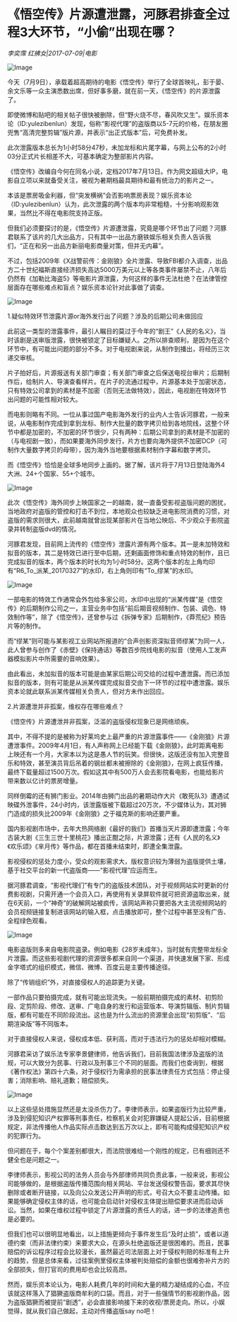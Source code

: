 # 《悟空传》片源遭泄露，河豚君排查全过程3大环节，“小偷”出现在哪？

*李奕霈 红拂女|2017-07-09|电影*

![Image](http://p3.pstatp.com/large/2eb90003a0d743eb3f16)

今天（7月9日），承载着超高期待的电影《悟空传》举行了全球首映礼，彭于晏、余文乐等一众主演悉数出席，但好事多磨，就在前一天，《悟空传》的片源泄露了。

即使微博和贴吧的相关帖子很快被删除，但“野火烧不尽，春风吹又生”。娱乐资本论（ID:yulezibenlun）发现，俗称“影视代理”的盗版商以5-7元的价格，在朋友圈兜售“高清完整剪辑”版片源，并表示“出正式版本”后，可免费补发。

此次泄露版本总长为1小时58分47秒，未加龙标和片尾字幕，与网上公布的2小时03分正式片长相差不大，可基本确定为整部影片内容。

《悟空传》改编自今何在同名小说，定档2017年7月13日。作为网文超级大IP，电影自立项以来就备受关注，被视为暑期档最具期待和最有统治力的影片之一。

本该是票房吸金利器，但“突发横祸”会否影响票房表现？娱乐资本论（ID:yulezibenlun）认为，此次泄露的两个版本均非常粗糙，十分影响观影效果，当然比不得在电影院支持正版。

但我们必须要探讨的是，《悟空传》片源遭泄露，究竟是哪个环节出了问题？河豚君联系了该片的几大出品方，只有其中一出品方磨铁娱乐相关负责人告诉我们，“正在和另一出品方新丽电影商量对策，但并无内幕”。

不过，包括2009年《X战警前传：金刚狼》全片泄露、导致FBI都介入调查，出品方二十世纪福斯直接经济损失高达5000万美元以上等各类事件屡禁不止，八年后仍然有《加勒比海盗5》等电影片源泄露，为何这样的事件无法杜绝？在法律管控层面存在哪些难点和盲点？娱乐资本论针对此事做了调查。

![Image](http://p3.pstatp.com/large/2c42000397c548eaae38)

1.疑似特效环节泄露片源or海外发行出了问题？涉及的后期公司未做回应

此前这一类型的泄露事件，最引人瞩目的莫过于今年的“剧王”《人民的名义》，当时该剧是送审版泄露，很快被锁定了目标嫌疑人。之所以排查顺利，是因为在这个环节中，有可能出问题的部分不多。对于电视剧来说，从制作到播出，将经历三次递交审核。

片子拍好后，片源报送有关部门审查；有关部门审查之后保送电视台审片；后期制作后，给制片人、导演查看样片。在片子的流通过程中，片源基本处于加密状态，只有特效公司拿到的素材是不加密（否则无法做特效），因此，电视剧在特效环节出问题的可能性相对较大。

而电影则略有不同。一位从事过国产电影海外发行的业内人士告诉河豚君，一般来说，从电影制作完成到拿到龙标、制作大批量的数字拷贝给到各地院线，这整个环节中都是加密的，不加密的环节很少，只有两种：后期公司拿到的素材是不加密的（与电视剧一致），而如果要海外同步发行，片方也要向海外提供不加密DCP（可制作大量数字拷贝的母带），因为海外当地要根据素材制作字幕和数字拷贝。

而《悟空传》恰恰是全球多地同步上画的。据了解，该片将于7月13日登陆海外4大洲、24+个国家、55+个城市。

![Image](http://p3.pstatp.com/large/2c4400038ab417f904c4)

此次《悟空传》海外同步上映国家之一的越南，就一直备受影视盗版问题的困扰，当地政府对盗版的管控和打击不到位，本地观众也较缺乏进电影院消费的习惯，对盗版的需求则很大，此前越南就曾出现某部影片在当地公映后、不少观众于影院盗录并转制盗版dvd的情况。

河豚君发现，目前网上流传的《悟空传》泄露片源有两个版本。其一是未加特效和拟音的版本，其二是特效已进行至中后期，还剩画面修饰和重点特效的制作，且已完成拟音的版本，两个版本的时长均为1小时58分。这两个版本的左上角均印有“R6_To_派某_20170327”的水印，右上角则印有“To_缪某”的水印。

![Image](http://p9.pstatp.com/large/2eb70001291ed921b670)

一部电影的特效工作通常会外包给多家公司，水印中出现的“派某传媒”是《悟空传》的后期制作公司之一，主营业务中包括“前后期音视频制作、包装、调色、特效制作等”，除了《悟空传》，还曾参与过《拆弹专家》后期制作，《莽荒纪》预告片等的制作。

而“缪某”则可能与某影视工业网站所报道的“合声创影资深拟音师缪某”为同一人，此人曾参与创作了《赤壁》《保持通话》等数百步院线电影的拟音（使用人工发声器模拟影片中所需要的音响效果）。

由此看出，未加拟音的版本可能是由某家后期公司交给的过程中遭泄露。而已添加拟音的版本，则有可能是从派某传媒完成拟音交由下一环节的过程中遭泄露。娱乐资本论就此联系派某传媒相关负责人，但对方未作出回应。

2.片源遭泄并非孤案，维权存在哪些难点？

《悟空传》片源遭泄并非孤案，泛滥的盗版侵权现象已是网络顽疾。

其中，不得不提的是被称为好莱坞史上最严重的片源泄露事件——《金刚狼》片源遭泄事件。2009年4月1日，有人声称网上已经能下载《金刚狼》，此时距离电影上映还有一个月，大家本以为这是愚人节的玩笑。但很快，这版还没有加入完整音乐和特效，甚至演员背后吊着的钢丝都未被擦除的《金刚狼》，在网上疯狂传播，最终下载量超过1500万次。假如这其中有500万人会去影院看电影，也能给影片带来数以亿计的票房增量。

同样倒霉的还有狮门影业。2014年由狮门出品的暑期动作大片《敢死队3》遭遇试映碟外泄事件，24小时内，该泄露版被下载超过20万次，不少媒体认为，其对狮门造成的损失比2009年《金刚狼》之于福克斯的影响还要严重。

国内影视剧市场中，去年大热网络剧《最好的我们》首播当天片源即遭泄露；今年古装大剧《三生三世十里桃花》播出正酣之际，片源泄露；还有《人民的名义》《欢乐颂》《芈月传》等作品，都在首播未结束时，即遭全集泄露。

影视侵权的惩处力度小，受众的观影需求大，版权意识较为薄弱为盗版提供土壤，基于社交平台的新一代盗版商——“影视代理”应运而生。

据河豚君调查，“影视代理们”有专门的盗版技术团队，对于视频网站实时更新的付费影视剧，只需开通一个会员入口，再使用有关录屏软件就可把资源盗取出来，就在6天前，一个“神奇”的破解网站被疯传，该网站声称只要把各大主流视频网站的会员视频链接复制进该网站的输入框，点击播放即可，整个过程中甚至没有广告、全程绿色观看。

![Image](http://p1.pstatp.com/large/2c3e00035f37f5672692)

电影盗版则多来自电影院盗录。例如电影《28岁未成年》，当时就有完整带龙标全片泄露。而这些影视剧代理的资源很多都来自同一个渠道，并快速发展下家、形成金字塔式的组织模式，微信、微博、百度云是主要传播途径。

除了“传销组织”外，对直接侵权人的追踪更为关键。

一部作品只要拍摄完成，就有可能出现流失。一般前期拍摄完成的素材、初剪阶段、定剪阶段、修改、送审、广电自身的发行和运营版本、导演剪辑版、制片剪辑版，都有可能在不同阶段流出。这也是为什么流出的资源里会出现“初剪版”、“后期渲染版”等不同版本。

对于直接侵权人来说，侵权成本低、获利高，而对于违法行为的惩处却相对模糊。

河豚君采访了娱乐法专家李景健律师，他告诉我们，目前我国法律涉及盗版的法规，可以大致分为民事、行政以及刑事三个不同的层面。而我们也查询到，根据《著作权法》第四十六条，对于侵权行为需承担的民事法律责任方式包括：停止侵害；消除影响、赔礼道歉；赔偿损失。

![Image](http://p1.pstatp.com/large/2eb90003a0dba9f64ae4)

以上这些惩处措施显然还是太没杀伤力了。李律师表示，如果盗版行为比较严重，涉及到侵犯知识产权罪等刑事责任，检察机关会对犯罪嫌疑人提起公诉，目前根据规定，非法传播他人作品实际点击数达到五万次以上，即有可能构成侵犯知识产权的犯罪行为。

但问题在于，每个个案差别都很大，而法院很难给一个刚性的规定，已有细则还不健全也是问题之一。

李律师表示，影视公司的法务人员会与外部律师共同负责此事，一般来说，影视公司能够做的，是根据盗版传播范围向相关网站、平台发送侵权警告函，要求其尽快删除或者断开链接，以及向公众发送公开声明的形式，号召大众不要主动传播。如果能够确定侵权主体的话，也可能会启动针对侵权主体提出赔偿要求进而启动诉讼。当然，如果在维权过程中锁定了片源泄露的责任人的话，进一步的法律追责也是必要的。

但我们也可以很明显地看出，以上措施更倾向于事件发生后“及时止损”，或者以道德约束（而非法律约束）来要求大众，在源头杜绝盗版还是很困难的。而且，民事赔偿的诉讼程序过程会比较漫长，虽然最近司法层面上对于侵权判赔的标准有上升的趋势，但是总体来看，过往案例里侵权主体被判处赔偿的金额也很难弥补片方的全部损失，但打官司的费用却也会比较高昂。

然而，娱乐资本论认为，电影人耗费几年的时间和大量的精力凝结成的心血，不应该就这样落入了猖獗盗版商牟利的口袋。而且，对于一些强情节的影视剧作品，因为盗版猖獗而被提前“剧透”，必会直接影响接下来的收视/票房走向。所以，小娱觉得，就从我们自己做起，主动对传播盗版say no吧！

